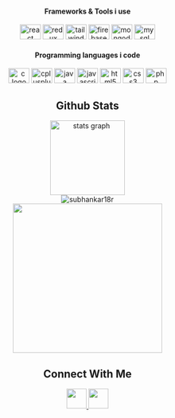 <h4 align="center">Frameworks & Tools i use</h4>
<div align="center">
    <img src="https://cdn.jsdelivr.net/gh/devicons/devicon/icons/react/react-original.svg" height="30" width="42"
        alt="react logo" />
    <img src="https://cdn.jsdelivr.net/gh/devicons/devicon/icons/redux/redux-original.svg" height="30" width="42"
        alt="redux logo" />
    <img src="https://cdn.jsdelivr.net/gh/devicons/devicon/icons/tailwindcss/tailwindcss-plain.svg" height="30"
        width="42" alt="tailwindcss" />
    <img src="https://cdn.jsdelivr.net/gh/devicons/devicon/icons/firebase/firebase-plain.svg" height="30" width="42"
        alt="firebase logo" />
    <img src="https://cdn.jsdelivr.net/gh/devicons/devicon/icons/mongodb/mongodb-original.svg" height="30" width="42"
        alt="mongodb logo" />
    <img src="https://cdn.jsdelivr.net/gh/devicons/devicon/icons/mysql/mysql-original.svg" height="30" width="42"
        alt="mysql logo" />
</div>
<h4 align="center">Programming languages i code</h4>
<div align="center">
    <img src="https://cdn.jsdelivr.net/gh/devicons/devicon/icons/c/c-original.svg" height="30" width="42"
        alt="c logo" />
    <img src="https://cdn.jsdelivr.net/gh/devicons/devicon/icons/cplusplus/cplusplus-original.svg" height="30"
        width="42" alt="cplusplus logo" />
    <img src="https://cdn.jsdelivr.net/gh/devicons/devicon/icons/java/java-original-wordmark.svg" height="30" width="42"
        alt="java logo" />
    <img src="https://cdn.jsdelivr.net/gh/devicons/devicon/icons/javascript/javascript-original.svg" height="30"
        width="42" alt="javascript logo" />
    <img src="https://cdn.jsdelivr.net/gh/devicons/devicon/icons/html5/html5-original.svg" height="30" width="42"
        alt="html5 logo" />
    <img src="https://cdn.jsdelivr.net/gh/devicons/devicon/icons/css3/css3-original.svg" height="30" width="42"
        alt="css3 logo" />
    <img src="https://cdn.jsdelivr.net/gh/devicons/devicon/icons/php/php-original.svg" height="30" width="42"
        alt="php logo" />
</div>
</div>
<!-- github stats -->
<h2 align="center">Github Stats</h2>
<div align="center">
    <div><img src="https://github-readme-stats.vercel.app/api?hide_title=false&hide_rank=false&show_icons=true&include_all_commits=true&count_private=true&disable_animations=false&theme=dracula&locale=en&hide_border=false&username=subhankar18r" height="150" alt="stats graph" /></div>
    <div><img align="center" src="https://github-readme-streak-stats.herokuapp.com/?user=subhankar18r&"alt="subhankar18r" /></div>
   <div><img height="300" width="auto" src="https://wakatime.com/share/@subhankar18r/b11f714f-ac86-4497-8d59-f1800f5fe3e5.svg" /></div>
    
</div>
<!-- Connect with me -->
<div align="center">
    <h2>Connect With Me</h2>
    <a href="https://facebook.com/subhankar18r" target="_blank">
        <img height="40" width="auto"
            src="https://cdn.jsdelivr.net/gh/devicons/devicon/icons/facebook/facebook-original.svg" />
    </a>
    <a href="https://linkedin.com/in/subhankar18r" target="_blank">
        <img height="40" width="auto"
            src="https://cdn.jsdelivr.net/gh/devicons/devicon/icons/linkedin/linkedin-original.svg" />
    </a>
</div>
